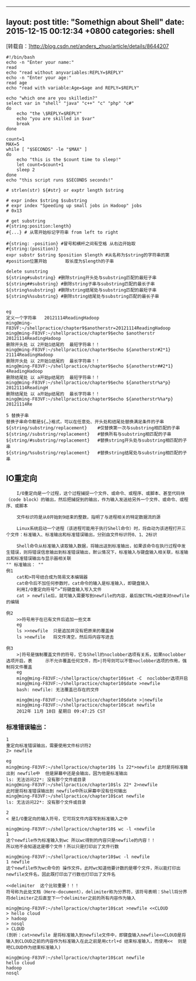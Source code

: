 ---
layout: post
title: "Somethign about Shell"
date: 2015-12-15 00:12:34 +0800
categories: shell
------

 [转载自：]<http://blog.csdn.net/anders_zhuo/article/details/8644207>

	#!/bin/bash
	echo -n "Enter your name:"
	read
	echo "read without anyvariables:REPLY=$REPLY"
	echo -n "Enter your age:"
	read age
	echo "read with variable:Age=$age and REPLY=$REPLY"

	echo "which one are you skilledin?"
	select var in "shell" "java" "c++" "c" "php" "c#"
	do
    	echo "the \$REPLY=$REPLY"
    	echo "you are skilled in $var"
    	break
	done

	count=1
	MAX=5	
	while [ "$SECONDS" -le "$MAX" ]
	do
    	echo "this is the $count time to sleep!"
    	let count=$count+1
    	sleep 2
	done
	echo "this script runs $SECONDS seconds!"

	# strlen(str) ${#str} or exptr length $string

	# expr index $string $substring
	# expr index "Speeding up small jobs in Hadoop" jobs
	# 0x13

	# get substring	
	#{string:position:length} 
	#{...} # 从零开始标记字符串 from left to right

	#{string: -position} #冒号和横杆之间有空格 从右边开始取
	#{string:(position)} 
	expr substr $string $position $length #从名称为$string的字符串的第#position位置开始		取长度为$length的子串

	delete sunstring
	${string#substring} #删除string开头处与substring匹配的最短子串
	${string##substring} #删除string子串与substring匹配的最长子串
	${string%substring} #删除string结尾处与substring匹配的最短子串
	${string%%substring} #删除string结尾处与substring匹配的最长子串

	
	eg
	定义一个字符串   20121114ReadingHadoop
	ming@ming-F83VF:~/shellpractice/chapter9$anotherstr=20121114ReadingHadoop
	ming@ming-F83VF:~/shellpractice/chapter9$echo $anotherstr
	20121114ReadingHadoop
	删除开头处 以 2开始1结尾的  最短字符串！！
	ming@ming-F83VF:~/shellpractice/chapter9$echo ${anotherstr#2*1}
	21114ReadingHadoop
	删除开头处 以 2开始1结尾的  最长字符串！！
	ming@ming-F83VF:~/shellpractice/chapter9$echo ${anotherstr##2*1}
	4ReadingHadoop
	删除结尾处 以 a开始p结尾的  最短字符串！！
	ming@ming-F83VF:~/shellpractice/chapter9$echo ${anotherstr%a*p}
	20121114ReadingH
	删除结尾处 以 a开始p结尾的  最长字符串！！
	ming@ming-F83VF:~/shellpractice/chapter9$echo ${anotherstr%%a*p}
	20121114Re

	5 替换子串
	替换子串命令都是${…}格式，可以在任意处、开头处和结尾处替换满足条件的子串
	${string/substring/replacement}    #仅替换第一次与substring相匹配的子串  
 	${string//substring/replacement}   #替换所有与substring相匹配的子串  
	${string/#substring/replacement}   #替换string开头处与substring相匹配的子串  
 	${string/%substring/replacement}   #替换string结尾处与substring相匹配的子串  

## IO重定向

		I/O重定向是一个过程，这个过程捕捉一个文件、或命令、或程序、或脚本、甚至代码块（code block）的输出，然后把捕捉到的输出，作为输入发送给另外一个文件、或命令、或程序、或脚本
		
		文件标识符是从0开始到9结束的整数，指明了与进程相关的特定数据流的源
		
		Linux系统启动一个进程（该进程可能用于执行Shell命令）时，将自动为该进程打开三个文件：标准输入、标准输出和标准错误输出，分别由文件标识符0、1、2标识

		Shell命令从标准输入读取输入数据，将输出送到标准输出，如果该命令在执行过程中发生错误，则将错误信息输出到标准错误输出，默认情况下，标准输入与键盘输入相关联，标准输出和标准错误输出与显示器相关联
	"" 标准输出： ""
	例1
		cat和>符号结合成为简易文本编辑器
		cat命令后不加任何参数时，cat命令的输入是标准输入，即键盘输入
		利用I/O重定向符号“>”将键盘输入写入文件
		cat > newfile后，就可输入需要写到newfile的内容，最后按CTRL+D结束对newfile的编辑

	例2
		>>符号用于在已有文件后追加一些文本
		eg
		ls >>newfile  只是追加并没有把原来的覆盖掉
		ls >newfile   将文件清空，然后将内容写进去

	例3
		>|符号是强制覆盖文件的符号，它与Shell的noclobber选项有关系，如果noclobber选项开启，表		示不允许覆盖任何文件，而>|符号则可以不管noclobber选项的作用，强制将文件覆盖
		eg
		ming@ming-F83VF:~/shellpractice/chapter10$set -C  noclobber选项开启
		ming@ming-F83VF:~/shellpractice/chapter10$date >newfile
		bash: newfile: 无法覆盖已存在的文件

		ming@ming-F83VF:~/shellpractice/chapter10$date >|newfile
		ming@ming-F83VF:~/shellpractice/chapter10$cat newfile
		2012年 11月 10日 星期日 09:47:25 CST

### 标准错误输出：
	1
	重定向标准错误输出，需要使用文件标识符2
 	2> newfile
 	
 	eg 
	ming@ming-F83VF:~/shellpractice/chapter10$ ls 22*>newfile 此时是将标准输出到	newfile中  但是屏幕中还是会输出，因为他是标准输出 
	ls: 无法访问22*: 没有那个文件或目录
	ming@ming-F83VF:~/shellpractice/chapter10$ls 22* 2>newfile 
	此时是将标准错误输出到	newfile中所以屏幕中没有任何输出
	ming@ming-F83VF:~/shellpractice/chapter10$cat newfile
	ls: 无法访问22*: 没有那个文件或目录
	
	2
	< 是I/O重定向的输入符号，它可将文件内容写到标准输入之中
 
	ming@ming-F83VF:~/shellpractice/chapter10$ wc -l <newfile
	1
	这个newfile作为标准输入到wc 所以wc得到的内容只是newfile的内容！！
	所以他不会知道这是哪个文件！所以只是打印出了文件行数
 
	ming@ming-F83VF:~/shellpractice/chapter10$wc -l newfile
	1 newfile
	这个newfile作为wc命令的 操作文件。此时wc知道他要计数的是哪个文件，所以能打印出newfile文件名，因此既打印出了行数也打印出了文件名
 
	<<delimiter  这个比较重要！！！
	符号称为此处文档（Here-document），delimiter称为分界符，该符号表明：Shell将分界符delimiter之后直至下一个delimiter之前的所有内容作为输入
 
	ming@ming-F83VF:~/shellpractice/chapter10$cat >newfile <<CLOUD
	> hello cloud
	> hadoop
	> nosql
	> CLOUD
	(剖析：cat>newfile 是将标准输入到newfile文件中，即键盘输入newfile<<CLOUD是将输入到CLOUD之前的内容作为标准输入在此之前是用ctrl+d 结束标准输入，而使用<<  则是吧CLOUD作为结束标准输入)
 
	ming@ming-F83VF:~/shellpractice/chapter10$cat newfile
	hello cloud
	hadoop
	nosql
